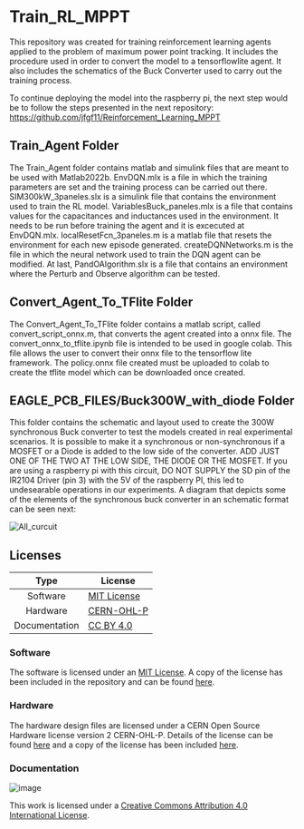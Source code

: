 # Train_RL_MPPT
This repository was created for training reinforcement learning agents applied to the problem of maximum power point tracking. It includes the procedure used in order to convert the model to a tensorflowlite agent.  It also includes the schematics of the Buck Converter used to carry out the training process.

To continue deploying the model into the raspberry pi, the next step would be to follow the steps presented in the next repository:
https://github.com/jfgf11/Reinforcement_Learning_MPPT

## Train_Agent Folder

The Train_Agent folder contains matlab and simulink files that are meant to be used with Matlab2022b. EnvDQN.mlx is a file in which the training parameters are set and the training process can be carried out there. SIM300kW_3paneles.slx is a simulink file that contains the environment used to train the RL model. VariablesBuck_paneles.mlx is a file that contains values for the capacitances and inductances used in the environment. It needs to be run before training the agent and it is excecuted at EnvDQN.mlx. localResetFcn_3paneles.m is a matlab file that resets the environment for each new episode generated. createDQNNetworks.m is the file in which the neural network used to train the DQN agent can be modified. At last, PandOAlgorithm.slx is a file that contains an environment where the Perturb and Observe algorithm can be tested.

## Convert_Agent_To_TFlite Folder
The Convert_Agent_To_TFlite folder contains a matlab script, called convert_script_onnx.m, that converts the agent created into a onnx file. The convert_onnx_to_tflite.ipynb file is intended to be used in google colab. This file allows the user to convert their onnx file to the tensorflow lite framework. The policy.onnx file created must be uploaded to colab to create the tflite model which can be downloaded once created.

## EAGLE_PCB_FILES/Buck300W_with_diode Folder
This folder contains the schematic and layout used to create the 300W synchronous Buck converter to test the models created in real experimental scenarios. It is possible to make it a synchronous  or non-synchronous if a MOSFET or a Diode is added to the low side of the converter. ADD JUST ONE OF THE TWO AT THE LOW SIDE, THE DIODE OR THE MOSFET. If you are using a raspberry pi with this circuit, DO NOT SUPPLY the SD pin of the IR2104 Driver (pin 3) with the 5V of the raspberry PI, this led to undesearable operations in our experiments. A diagram that depicts some of the elements of the synchronous buck converter in an schematic format can be seen next:

![All_curcuit](https://user-images.githubusercontent.com/49125155/206208565-d030bb99-aa85-4849-b6a0-b2e673fcf34e.png)


## Licenses
| Type | License |
| :------: | --- |
| Software    | [MIT License](https://opensource.org/licenses/MIT)     |
| Hardware  | [CERN-OHL-P](https://ohwr.org/project/cernohl/wikis/Documents/CERN-OHL-version-2)        |
| Documentation  | [CC BY 4.0](https://creativecommons.org/licenses/by/4.0/)    |

### Software
The software is licensed under an [MIT License](https://opensource.org/licenses/MIT). A copy of the license has been included in the repository and can be found [here](https://github.com/jfgf11/Reinforcement_Learning_MPPT/blob/main/LICENSE-MIT.txt).

### Hardware
The hardware design files are licensed under a CERN Open Source Hardware license version 2 CERN-OHL-P. Details of the license can be found [here](https://ohwr.org/project/cernohl/wikis/Documents/CERN-OHL-version-2) and a copy of the license has been included [here](https://github.com/jfgf11/Reinforcement_Learning_MPPT_RaspberryPi_Deploy/blob/main/LICENSE-CERN-OHL-P.txt).

### Documentation
![image](https://user-images.githubusercontent.com/49125155/205604437-01cdbdd8-6366-4861-b0d8-b9e25aec0f39.png)

This work is licensed under a [Creative Commons Attribution 4.0 International License](https://creativecommons.org/licenses/by/4.0/).
